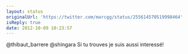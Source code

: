 ```yaml
---
layout: status
originalUrl: 'https://twitter.com/marcgg/status/255614570519998464'
isReply: true
date: 2012-10-09 10:23:57
---
```


@thibaut_barrere @shingara Si tu trouves je suis aussi interessé!
